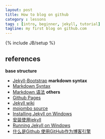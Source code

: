 ```yaml
---
layout: post
title: How to blog on github
category : lessons
tags : [intro, beginner, jekyll, tutorial]
tagline: my first blog on github.com
---
```

{% include JB/setup %}

## references
**base structure**  
+ [Jekyll-Bootstrap](http://jekyllbootstrap.com/)
**markdown syntax**  
+ [Markdown Syntax](http://daringfireball.net/projects/markdown/syntax)
+ [Markdown 语法](http://markdown.tw/)
**others**  
+ [Github Pages](http://pages.github.com/)
+ [Jekyll wiki](https://github.com/mojombo/jekyll/wiki)
+ [mojombo source](https://github.com/mojombo/mojombo.github.com)
+ [Installing Jekyll on Windows](http://mahoney.io/2011/12/12/installing-jekyll-on-windows/)
+ [安装使用jekyll](http://www.feelapi.com/archives/324)
+ [Running Jekyll on Windows](http://www.madhur.co.in/blog/2011/09/01/runningjekyllwindows.html)
+ [什么是Github 使用GitHub作为博客引擎](http://www.kuqin.com/managetool/20111231/317001.html)

